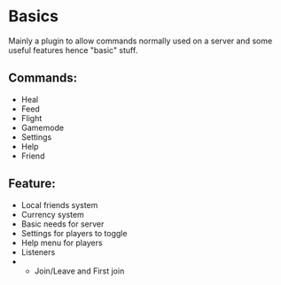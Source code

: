 # Basics

Mainly a plugin to allow commands normally used on a server and some useful features hence "basic" stuff.

Commands:
-

- Heal
- Feed
- Flight
- Gamemode
- Settings
- Help
- Friend

Feature:
- 

- Local friends system
- Currency system
- Basic needs for server
- Settings for players to toggle
- Help menu for players
- Listeners
-
    - Join/Leave and First join